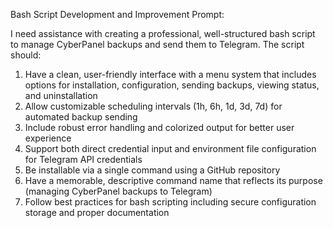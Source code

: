 Bash Script Development and Improvement Prompt:

I need assistance with creating a professional, well-structured bash script to manage CyberPanel backups and send them to Telegram. The script should:

1. Have a clean, user-friendly interface with a menu system that includes options for installation, configuration, sending backups, viewing status, and uninstallation
2. Allow customizable scheduling intervals (1h, 6h, 1d, 3d, 7d) for automated backup sending
3. Include robust error handling and colorized output for better user experience
4. Support both direct credential input and environment file configuration for Telegram API credentials
5. Be installable via a single command using a GitHub repository
6. Have a memorable, descriptive command name that reflects its purpose (managing CyberPanel backups to Telegram)
7. Follow best practices for bash scripting including secure configuration storage and proper documentation